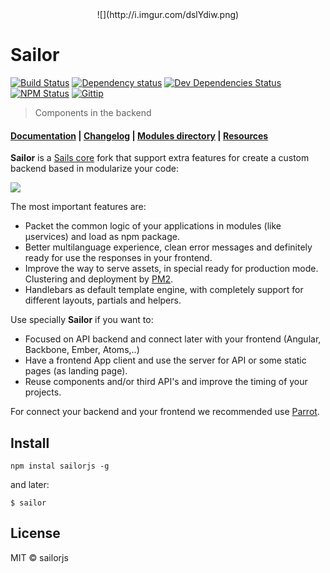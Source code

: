 <center>![](http://i.imgur.com/dslYdiw.png)</center>

# Sailor

[![Build Status](http://img.shields.io/travis/sailorjs/sails/master.svg?style=flat)](https://travis-ci.org/sailorjs/sails)
[![Dependency status](http://img.shields.io/david/sailorjs/sailorjs.svg?style=flat)](https://david-dm.org/sailorjs/sailorjs)
[![Dev Dependencies Status](http://img.shields.io/david/dev/sailorjs/sailorjs.svg?style=flat)](https://david-dm.org/sailorjs/sailorjs#info=devDependencies)
[![NPM Status](http://img.shields.io/npm/dm/sailorjs.svg?style=flat)](https://www.npmjs.org/package/sailorjs)
[![Gittip](http://img.shields.io/gittip/Kikobeats.svg?style=flat)](https://www.gittip.com/Kikobeats/)

> Components in the backend

#### [Documentation](https://github.com/sailorjs/sailor-docs) **|** [Changelog](https://github.com/sailorjs/sailorjs/blob/master/CHANGELOG.md) **|** [Modules directory](https://github.com/sailorjs/sailor-docs/blob/master/en/4_annexes/modules_directory.md) **|** [Resources](https://github.com/sailorjs/sailor-docs/blob/master/en/4_annexes/resources.md)

**Sailor** is a [Sails core](https://github.com/balderdashy/sails) fork that support extra features for create a custom backend based in modularize your code:

![](http://i.imgur.com/6AeMpYc.png)

The most important features are:

+ Packet the common logic of your applications in modules (like μservices) and load as npm package.
+ Better multilanguage experience, clean error messages and definitely ready for use the responses in your frontend.
+ Improve the way to serve assets, in special ready for production mode. Clustering and deployment by [PM2](https://github.com/Unitech/PM2).
+ Handlebars as default template engine, with completely support for different layouts, partials and helpers.

Use specially **Sailor** if you want to:

+ Focused on API backend and connect later with your frontend (Angular, Backbone, Ember, Atoms,..)
+ Have a frontend App client and use the server for API or some static pages (as landing page).
+ Reuse components and/or third API's and improve the timing of your projects.

For connect your backend and your frontend we recommended use [Parrot](https://github.com/sailorjs/parrotjs).


## Install

```
npm instal sailorjs -g
```

and later:

```
$ sailor
```

## License

MIT © sailorjs

